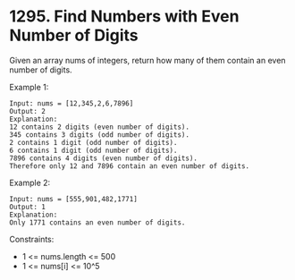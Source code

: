 # 1295. Find Numbers with Even Number of Digits

Given an array nums of integers, return how many of them contain an even number of digits.

Example 1:

```
Input: nums = [12,345,2,6,7896]
Output: 2
Explanation:
12 contains 2 digits (even number of digits).
345 contains 3 digits (odd number of digits).
2 contains 1 digit (odd number of digits).
6 contains 1 digit (odd number of digits).
7896 contains 4 digits (even number of digits).
Therefore only 12 and 7896 contain an even number of digits.
```

Example 2:

```
Input: nums = [555,901,482,1771]
Output: 1
Explanation:
Only 1771 contains an even number of digits.
```

Constraints:

- 1 <= nums.length <= 500
- 1 <= nums[i] <= 10^5
